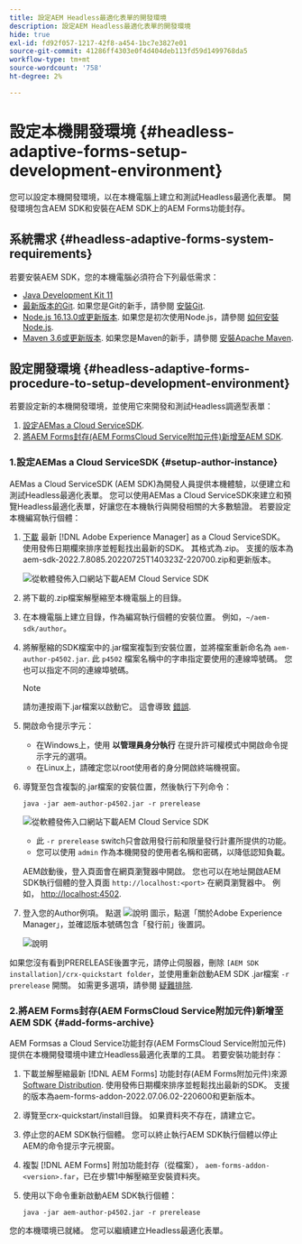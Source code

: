 ```yaml
---
title: 設定AEM Headless最適化表單的開發環境
description: 設定AEM Headless最適化表單的開發環境
hide: true
exl-id: fd92f057-1217-42f8-a454-1bc7e3827e01
source-git-commit: 41286ff4303e0f4d404deb113fd59d1499768da5
workflow-type: tm+mt
source-wordcount: '758'
ht-degree: 2%

---
```



# 設定本機開發環境 {#headless-adaptive-forms-setup-development-environment}

您可以設定本機開發環境，以在本機電腦上建立和測試Headless最適化表單。 開發環境包含AEM SDK和安裝在AEM SDK上的AEM Forms功能封存。
<!--
 After a Headless adaptive form or related assets are ready on the local development environment, you can deploy the Headless adaptive form application to your publishing environment. -- >

You require knowledge to build application using react, Git, and Maven to use Headless adaptive forms.

<!-- 

### Download the latest version of AEM as a Cloud Service SDK or Forms feature archive (AEM Forms add-on) from Software Distribution {#software-distribution}

To download the supported version of Adobe Experience Manager as a Cloud Service SDK or Forms feature archive (AEM Forms add-on):

1. Log in to [Software Distribution](https://experience.adobe.com/#/downloads) portal with your Adobe ID.

    >[!NOTE]
    >
    > Your Adobe Organization must be provisioned for AEM as a Cloud Service to download the AEM as a Cloud Service SDK.

1. Navigate to the **[!UICONTROL AEM as a Cloud Service]** tab.
1. Sort by published date in descending order.
1. Click on the latest Adobe Experience Manager as a Cloud Service SDK or Forms feature archive (AEM Forms add-on).
1. Review and accept the EULA. Tap the **[!UICONTROL Download]** button. -->

## 系統需求 {#headless-adaptive-forms-system-requirements}

若要安裝AEM SDK，您的本機電腦必須符合下列最低需求：

* [Java Development Kit 11](https://experience.adobe.com/#/downloads/content/software-distribution/en/general.html?1_group.propertyvalues.property=.%2Fjcr%3Acontent%2Fmetadata%2Fdc%3AsoftwareType&amp;1_group.propertyvalues.operation=equals&amp;1_group.propertyvalues.0_values=software-type%3Atooling&amp;fulltext=Oracle%7E+JDK%7E+11%7E&amp;orderby=%40jcr%3Acontent%2Fjcr%3AlastModified&amp;orderby.sort=desc&amp;layout=list&amp;p=list&amp;p.offset=limit&amp;p.offset=0&amp;p.limit=14444)
* [最新版本的Git](https://git-scm.com/downloads). 如果您是Git的新手，請參閱 [安裝Git](https://git-scm.com/book/en/v2/Getting-Started-Installing-Git).
* [Node.js 16.13.0或更新版本](https://nodejs.org/en/download/). 如果您是初次使用Node.js，請參閱 [如何安裝Node.js](https://nodejs.dev/en/learn/how-to-install-nodejs).
* [Maven 3.6或更新版本](https://maven.apache.org/download.cgi). 如果您是Maven的新手，請參閱 [安裝Apache Maven](https://maven.apache.org/install.html).

## 設定開發環境 {#headless-adaptive-forms-procedure-to-setup-development-environment}

若要設定新的本機開發環境，並使用它來開發和測試Headless調適型表單：

1. [設定AEMas a Cloud ServiceSDK](#setup-author-instance).
1. [將AEM Forms封存(AEM FormsCloud Service附加元件)新增至AEM SDK](#add-forms-archive).

<!--

1. (Optional) [Add Forms-specific users to your local Author instance](#configure-users-and-permissions).
1. (Optional) Install [Adaptive forms builder extension for Microsoft Visual Studio Code](#microsoft-visual-studio-code-extension-for-headless-adaptive-forms). 

-->

### 1.設定AEMas a Cloud ServiceSDK {#setup-author-instance}

AEMas a Cloud ServiceSDK (AEM SDK)為開發人員提供本機體驗，以便建立和測試Headless最適化表單。 您可以使用AEMas a Cloud ServiceSDK來建立和預覽Headless最適化表單，好讓您在本機執行與開發相關的大多數驗證。 若要設定本機編寫執行個體：

1. [下載](https://experience.adobe.com/#/downloads/content/software-distribution/en/aemcloud.html) 最新 [!DNL Adobe Experience Manager] as a Cloud ServiceSDK。 使用發佈日期欄來排序並輕鬆找出最新的SDK。
其格式為.zip。 支援的版本為aem-sdk-2022.7.8085.20220725T140323Z-220700.zip和更新版本。

   ![從軟體發佈入口網站下載AEM Cloud Service SDK](assets/software-distribution.png)


1. 將下載的.zip檔案解壓縮至本機電腦上的目錄。
1. 在本機電腦上建立目錄，作為編寫執行個體的安裝位置。 例如，`~/aem-sdk/author`。
1. 將解壓縮的SDK檔案中的.jar檔案複製到安裝位置，並將檔案重新命名為 `aem-author-p4502.jar`. 此 `p4502` 檔案名稱中的字串指定要使用的連線埠號碼。 您也可以指定不同的連線埠號碼。

   >[!NOTE]
   >
   > 請勿連按兩下.jar檔案以啟動它。 這會導致 [錯誤](https://experienceleague.adobe.com/docs/experience-manager-learn/cloud-service/local-development-environment-set-up/aem-runtime.html?lang=en#troubleshooting-double-click).

1. 開啟命令提示字元：
   * 在Windows上，使用 **以管理員身分執行** 在提升許可權模式中開啟命令提示字元的選項。
   * 在Linux上，請確定您以root使用者的身分開啟終端機視窗。

1. 導覽至包含複製的.jar檔案的安裝位置，然後執行下列命令：

   `java -jar aem-author-p4502.jar -r prerelease`

   ![從軟體發佈入口網站下載AEM Cloud Service SDK](assets/install-sdk.png)

   * 此 `-r prerelease` switch只會啟用發行前和限量發行計畫所提供的功能。
   * 您可以使用 `admin` 作為本機開發的使用者名稱和密碼，以降低認知負載。

   AEM啟動後，登入頁面會在網頁瀏覽器中開啟。 您也可以在地址開啟AEM SDK執行個體的登入頁面 `http://localhost:<port>` 在網頁瀏覽器中。 例如， [http://localhost:4502](http://localhost:4502).

1. 登入您的Author例項。 點選 ![說明](/help/assets/Help-icon.svg) 圖示，點選「關於Adobe Experience Manager」，並確認版本號碼包含「發行前」後置詞。

   ![說明](/help/assets/prerelease.png)

如果您沒有看到PRERELEASE後置字元，請停止伺服器，刪除 `[AEM SDK installation]/crx-quickstart folder`，並使用重新啟動AEM SDK .jar檔案 `-r prerelease` 開關。 如需更多選項，請參閱 [疑難排除](/help/troubleshooting.md).

### 2.將AEM Forms封存(AEM FormsCloud Service附加元件)新增至AEM SDK {#add-forms-archive}

AEM Formsas a Cloud Service功能封存(AEM FormsCloud Service附加元件)提供在本機開發環境中建立Headless最適化表單的工具。 若要安裝功能封存：

1. 下載並解壓縮最新 [!DNL AEM Forms] 功能封存(AEM Forms附加元件)來源 [Software Distribution](https://experience.adobe.com/#/downloads/content/software-distribution/en/aemcloud.html?fulltext=AEM*+Forms*+add*+on*&amp;orderby=%40jcr%3Acontent%2Fjcr%3AlastModified&amp;orderby.sort=desc&amp;layout=list&amp;p.offset=0&amp;p.limit=20). 使用發佈日期欄來排序並輕鬆找出最新的SDK。 支援的版本為aem-forms-addon-2022.07.06.02-220600和更新版本。

1. 導覽至crx-quickstart/install目錄。 如果資料夾不存在，請建立它。
1. 停止您的AEM SDK執行個體。 您可以終止執行AEM SDK執行個體以停止AEM的命令提示字元視窗。
1. 複製 [!DNL AEM Forms] 附加功能封存（從檔案）， `aem-forms-addon-<version>.far`，已在步驟1中解壓縮至安裝資料夾。
1. 使用以下命令重新啟動AEM SDK執行個體：

   `java -jar aem-author-p4502.jar -r prerelease`

<!-- 

### 3. (Optional) Configure users and permissions {#configure-users-and-permissions}

Create seperate user accounts for Form Developer, Form Practitioner, and end users. These account help you test Headless adaptive forms for various types of users. To create a user account and add roles to the account:

1. Login to your AEM SDK instance.
1. Go to Tools > Security > Users and tap Create. The Create New User wizard opens.
1. In the details tab, specify an ID and Password. All other fields are optional. It is recommended to provide name and an email address.
1. In the Groups tab, search and select user-groups for a user depending on their role. The table below lists all types of users and pre-defined groups for each type of forms users based on their role:
  
    | User Type | AEM Group |
    |---|---|
    | Form developer | [!DNL forms-users] (AEM Forms Users), [!DNL template-authors], [!DNL workflow-users], [!DNL workflow-editors], and [!DNL fdm-authors]  |
    | Customer Experience Lead or UX Designer| [!DNL forms-users], [!DNL template-authors]|
    | AEM administrator | [!DNL aem-administrators], [!DNL fd-administrators] |
    | End user| When a user must log in to view and submit an Adaptive Form, add such users to [!DNL forms-users] group. </br> When no user authentication is required to access Adaptive Forms, do not assign any group to such users.|

<!-- ### 4. (Optional) Install Visual Studio Code extension for Headless adaptive forms {#microsoft-visual-studio-code-extension-for-headless-adaptive-forms}

You can use any IDE for developing Headless adaptive forms. Adobe provides an extension for Microsoft&reg;reg; Visual Studio Code to make it easier for you to navigate structure and develop Headless adaptive forms. The extension adds adaptive forms related IntelliSense capabilities and helps auto-complete Headless adaptive forms JSON syntax. It also adds a panel, titled Forms Tree, to help navigate structure of Headless adaptive form. To use the extension: 

1. Ensure [Microsoft Visual Studio Code 1.62.0 or later](https://code.visualstudio.com/docs/supporting/FAQ#_how-do-i-find-the-version) is installed. If you have an older version or no version installed, download the latest version from [Microsoft Website](https://code.visualstudio.com/docs/setup/setup-overview)
   >[!NOTE]
   >
   >
   > To use Visual Studio from command line on macOS, see [Launching from the command line](https://code.visualstudio.com/docs/setup/mac#_launching-from-the-command-line).

1. Download the [Adaptive forms builder extension](/help/assets/adaptive-form-builder-0.12.0.vsix).

1. Navigate the directory containing the *adaptive-form-builder-[version].vsix* file.

1. Run the following command or see [Install from a VSIX](https://code.visualstudio.com/docs/editor/extension-marketplace#_install-from-a-vsix) article for detailed instructions to install a Visual Studio Code extension from a VSIX file:

    `code -–install-extension adaptive-form-builder-[version].vsix`

    </br> Replace the [version] with actual version of the extension. For example, `code -–install-extension adaptive-form-builder-0.12.0.vsix`

    </br> 

    ![Installing extension](/help/assets/install-extension.png)

<!-- ## Create and setup a react app

Adaptive forms renderer component is a react based component. It requires a react app to run and render a Headless adaptive form. To create and setup react app:

1. Open terminal in Visual Studio code and run the following command to create a react app and installs all related dependencies:

    ```shell
    npx create-react-app [react-app-name] --scripts-version 4.0.3 --template typescript
    ```

    Where [react-app-name] represents name of the project, script version is 4.0.3, and template of type typescript. For example, the following command creates a react app named *headless-forms-demo*.

    ```shell
    npx create-react-app headless-forms-demo --scripts-version 4.0.3 --template typescript
    ```

    It may take some time to create the react app and install all the dependencies. The command creates an empty react app with latest version of react and react-dom dependencies. It does not have any artifacts related to adaptive forms renderer component.

1. Adaptive forms renderer component is based on react spectrum and requires react 16.0.0 and react-dom 16.0.0. To install react 16.0.0 and related dependencies:
    1. Open the Visual Studio code terminal Window or command prompt.
    1. Navigate to the directory of react project.  
    1. Run the following command:

        ```shell
        npm install --save react@16.0.0 react-dom@16.14.0 -force
        ```

1. Run the following command to install adaptive forms renderer component related dependencies:

    ```shell
    npm i --save @aemforms/forms-super-component @aemforms/forms-react-core-components @aemforms/forms-super-component @adobe/react-spectrum @react/react-spectrum
    ```

<!-- 1. Install dependencies for adaptive forms renderer component. Packages for these dependencies are available in Adobe Artifactory. To authenticate with Adobe Artifactory and install dependencies for adaptive forms renderer component:

    1. Create environment variables ARTIFACTORY_USER and ARTIFACTORY_API_TOKEN. The ARTIFACTORY_USER stores Adobe LDAP username and ARTIFACTORY_API_TOKEN stores your [Adobe Artifactory token](https://wiki.corp.adobe.com/display/Artifactory/API+Keys)

    1. Run the following command to set NPM_TOKEN and NPM_EMAIL tokens:

        ```shell

        auth=$(curl -s -u${ARTIFACTORY_USER}:${ARTIFACTORY_API_TOKEN} https://artifactory.corp.adobe.com/artifactory/api/npm/auth)
        export NPM_TOKEN=$(echo "${auth}" | grep "_auth" | awk -F " " '{ print $3 }')
        export NPM_EMAIL=$(echo "${auth}" | grep "email" | awk -F " " '{ print $3 }')
        ```

        These tokens are required to communicated with Adobe Artifactory.

    1. Create a .npmrc file in the react project.

        ![.npmrc file](/help/assets/npmrc.png)

    1. Add the following code to the file:

        ```shell
        @aemforms:registry=https://artifactory.corp.adobe.com/artifactory/api/npm/npm-aem-release/
        @react:registry=https://artifactory.corp.adobe.com/artifactory/api/npm/npm-react-release/
        @quarry:registry=https://artifactory.corp.adobe.com/artifactory/api/npm/npm-adobe-release-local/
        //artifactory.corp.adobe.com/artifactory/api/npm/npm-adobe-release-loca/:_auth=${NPM_TOKEN}
        //artifactory.corp.adobe.com/artifactory/api/npm/npm-aem-release/:_auth=${NPM_TOKEN}
        //artifactory.corp.adobe.com/artifactory/api/npm/npm-react-release/:_auth=${NPM_TOKEN}
        _auth=${NPM_TOKEN}
        email=${NPM_EMAIL}
        always-auth=true
        ```

        It defines the antifactory repositories to use for Headless adaptive forms, react, and quarry related scope.
    1. Run the following command to install adaptive forms renderer component related dependencies:

    ```shell
    npm i --save @aemforms/crispr-react-bindings @aemforms/crispr-react-core-components @adobe/react-spectrum @react/react-spectrum
    ```
 
-->
您的本機環境已就緒。 您可以繼續建立Headless最適化表單。
